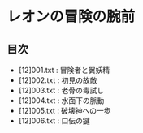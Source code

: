# レオンの冒険の腕前

## 目次
* [12]001.txt : 冒険者と翼妖精
* [12]002.txt : 初見の故敵
* [12]003.txt : 老骨の毒試し
* [12]004.txt : 水面下の脈動
* [12]005.txt : 破壊神への一歩
* [12]006.txt : 口伝の鍵
